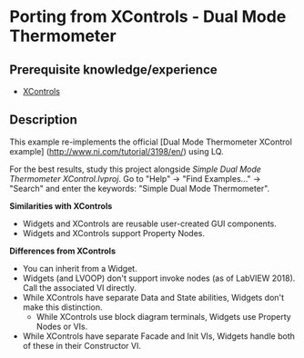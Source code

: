 Porting from XControls - Dual Mode Thermometer
==============================================

Prerequisite knowledge/experience
---------------------------------
- [XControls](http://www.ni.com/tutorial/3198/en/)


Description
-----------
This example re-implements the official [Dual Mode Thermometer XControl example]
(http://www.ni.com/tutorial/3198/en/) using LQ.

For the best results, study this project alongside _Simple Dual Mode Thermometer
XControl.lvproj_. Go to "Help" -> "Find Examples..." -> "Search" and enter the
keywords: "Simple Dual Mode Thermometer".


**Similarities with XControls**
* Widgets and XControls are reusable user-created GUI components.
* Widgets and XControls support Property Nodes.


**Differences from XControls**
* You can inherit from a Widget.
* Widgets (and LVOOP) don't support invoke nodes (as of LabVIEW 2018). Call the
  associated VI directly.
* While XControls have separate Data and State abilities, Widgets don't make
  this distinction.
    * While XControls use block diagram terminals, Widgets use Property Nodes or
	  VIs.
* While XControls have separate Facade and Init VIs, Widgets handle both of
  these in their Constructor VI.

